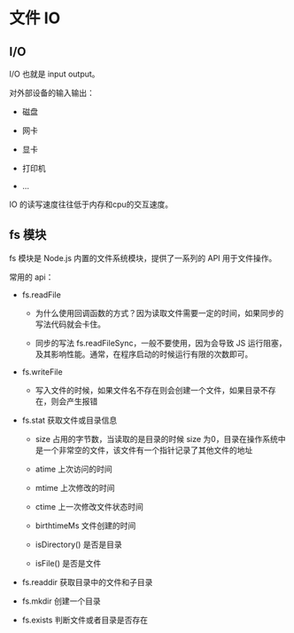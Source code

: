 # 文件 IO

## I/O

I/O 也就是 input output。

对外部设备的输入输出：

- 磁盘

- 网卡

- 显卡

- 打印机

- ...

IO 的读写速度往往低于内存和cpu的交互速度。

## fs 模块

fs 模块是 Node.js 内置的文件系统模块，提供了一系列的 API 用于文件操作。

常用的 api：

- fs.readFile

    - 为什么使用回调函数的方式？因为读取文件需要一定的时间，如果同步的写法代码就会卡住。

    - 同步的写法 fs.readFileSync，一般不要使用，因为会导致 JS 运行阻塞，及其影响性能。通常，在程序启动的时候运行有限的次数即可。

- fs.writeFile

    - 写入文件的时候，如果文件名不存在则会创建一个文件，如果目录不存在，则会产生报错

- fs.stat 获取文件或目录信息

    - size 占用的字节数，当读取的是目录的时候 size 为0，目录在操作系统中是一个非常空的文件，该文件有一个指针记录了其他文件的地址

    - atime 上次访问的时间

    - mtime 上次修改的时间

    - ctime 上一次修改文件状态时间

    - birthtimeMs 文件创建的时间

    - isDirectory() 是否是目录

    - isFile() 是否是文件

- fs.readdir 获取目录中的文件和子目录

- fs.mkdir 创建一个目录

- fs.exists 判断文件或者目录是否存在